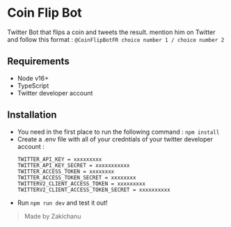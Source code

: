 # Coin Flip Bot 

Twitter Bot that flips a coin and tweets the result. mention him on Twitter and follow this format : ```@CoinFlipBotFR choice number 1 / choice number 2```
## Requirements

- Node v16+
- TypeScript
- Twitter developer account

## Installation

- You need in the first place to run the following command : ```npm install```
- Create a .env file with all of your credntials of your twitter developer account : 
  ```
  TWITTER_API_KEY = xxxxxxxxx
  TWITTER_API_KEY_SECRET = xxxxxxxxxxx
  TWITTER_ACCESS_TOKEN = xxxxxxxx
  TWITTER_ACCESS_TOKEN_SECRET = xxxxxxxx
  TWITTERV2_CLIENT_ACCESS_TOKEN = xxxxxxxxx
  TWITTERV2_CLIENT_ACCESS_TOKEN_SECRET = xxxxxxxxxx
  ```
- Run ```npm run dev``` and test it out!

> Made by Zakichanu
